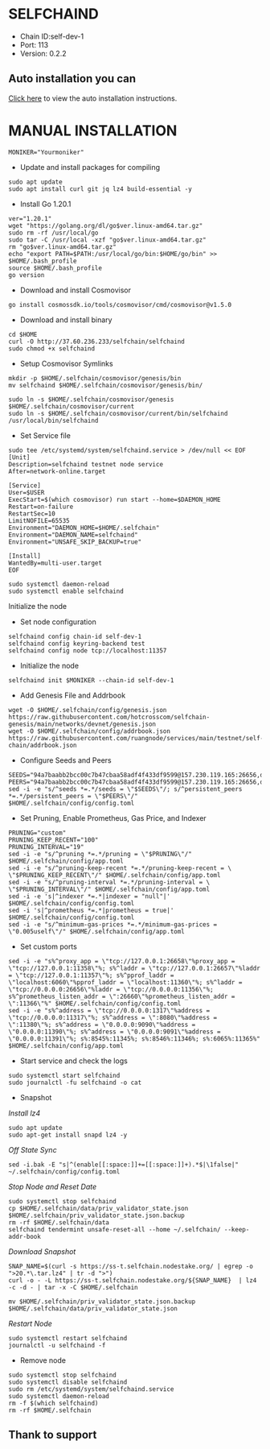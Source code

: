 # SELFCHAIND 
- Chain ID:self-dev-1
- Port: 113
- Version: 0.2.2

## Auto installation you can

[Click here](auto_install.md) to view the auto installation instructions.

# MANUAL INSTALLATION 

```
MONIKER="Yourmoniker"
```
- Update and install packages for compiling
```
sudo apt update
sudo apt install curl git jq lz4 build-essential -y
```
- Install Go 1.20.1
```
ver="1.20.1"
wget "https://golang.org/dl/go$ver.linux-amd64.tar.gz"
sudo rm -rf /usr/local/go
sudo tar -C /usr/local -xzf "go$ver.linux-amd64.tar.gz"
rm "go$ver.linux-amd64.tar.gz"
echo "export PATH=$PATH:/usr/local/go/bin:$HOME/go/bin" >> $HOME/.bash_profile
source $HOME/.bash_profile
go version
```
- Download and install Cosmovisor
```
go install cosmossdk.io/tools/cosmovisor/cmd/cosmovisor@v1.5.0
```
- Download and install binary
```
cd $HOME
curl -O http://37.60.236.233/selfchain/selfchaind
sudo chmod +x selfchaind
```
- Setup Cosmovisor Symlinks
```
mkdir -p $HOME/.selfchain/cosmovisor/genesis/bin
mv selfchaind $HOME/.selfchain/cosmovisor/genesis/bin/
```
```
sudo ln -s $HOME/.selfchain/cosmovisor/genesis $HOME/.selfchain/cosmovisor/current
sudo ln -s $HOME/.selfchain/cosmovisor/current/bin/selfchaind /usr/local/bin/selfchaind
```
- Set Service file
```
sudo tee /etc/systemd/system/selfchaind.service > /dev/null << EOF
[Unit]
Description=selfchaind testnet node service
After=network-online.target
​
[Service]
User=$USER
ExecStart=$(which cosmovisor) run start --home=$DAEMON_HOME
Restart=on-failure
RestartSec=10
LimitNOFILE=65535
Environment="DAEMON_HOME=$HOME/.selfchain"
Environment="DAEMON_NAME=selfchaind"
Environment="UNSAFE_SKIP_BACKUP=true"
​
[Install]
WantedBy=multi-user.target
EOF
​
sudo systemctl daemon-reload
sudo systemctl enable selfchaind
```
Initialize the node
- Set node configuration
```
selfchaind config chain-id self-dev-1
selfchaind config keyring-backend test
selfchaind config node tcp://localhost:11357
```
- Initialize the node
```
selfchaind init $MONIKER --chain-id self-dev-1
```
- Add Genesis File and Addrbook
```
wget -O $HOME/.selfchain/config/genesis.json  https://raw.githubusercontent.com/hotcrosscom/selfchain-genesis/main/networks/devnet/genesis.json
wget -O $HOME/.selfchain/config/addrbook.json  https://raw.githubusercontent.com/ruangnode/services/main/testnet/self-chain/addrbook.json
```
- Configure Seeds and Peers
```
SEEDS="94a7baabb2bcc00c7b47cbaa58adf4f433df9599@157.230.119.165:26656,d3b5b6ca39c8c62152abbeac4669816166d96831@165.22.24.236:26656,35f478c534e2d58dc2c4acdf3eb22eeb6f23357f@165.232.125.66:26656,85bef166449c5fbb2eabbf3409a79a1376edd6f3@65.21.131.215:37656,dab7ab7c0a6c7a3ad47ed9e57765346ee2f87eda@144.76.97.251:38656,17c1b48b13c6a00d4aec8479fc0716874bab79ac@62.171.130.196:11356"
PEERS="94a7baabb2bcc00c7b47cbaa58adf4f433df9599@157.230.119.165:26656,d3b5b6ca39c8c62152abbeac4669816166d96831@165.22.24.236:26656,35f478c534e2d58dc2c4acdf3eb22eeb6f23357f@165.232.125.66:26656,85bef166449c5fbb2eabbf3409a79a1376edd6f3@65.21.131.215:37656,dab7ab7c0a6c7a3ad47ed9e57765346ee2f87eda@144.76.97.251:38656,17c1b48b13c6a00d4aec8479fc0716874bab79ac@62.171.130.196:11356"
sed -i -e "s/^seeds *=.*/seeds = \"$SEEDS\"/; s/^persistent_peers *=.*/persistent_peers = \"$PEERS\"/" $HOME/.selfchain/config/config.toml
```
- Set Pruning, Enable Prometheus, Gas Price, and Indexer
```
PRUNING="custom"
PRUNING_KEEP_RECENT="100"
PRUNING_INTERVAL="19"
sed -i -e "s/^pruning *=.*/pruning = \"$PRUNING\"/" $HOME/.selfchain/config/app.toml
sed -i -e "s/^pruning-keep-recent *=.*/pruning-keep-recent = \
\"$PRUNING_KEEP_RECENT\"/" $HOME/.selfchain/config/app.toml
sed -i -e "s/^pruning-interval *=.*/pruning-interval = \
\"$PRUNING_INTERVAL\"/" $HOME/.selfchain/config/app.toml
sed -i -e 's|^indexer *=.*|indexer = "null"|' $HOME/.selfchain/config/config.toml
sed -i 's|^prometheus *=.*|prometheus = true|' $HOME/.selfchain/config/config.toml
sed -i -e "s/^minimum-gas-prices *=.*/minimum-gas-prices = \"0.005uself\"/" $HOME/.selfchain/config/app.toml
```
- Set custom ports
```
sed -i -e "s%^proxy_app = \"tcp://127.0.0.1:26658\"%proxy_app = \"tcp://127.0.0.1:11358\"%; s%^laddr = \"tcp://127.0.0.1:26657\"%laddr = \"tcp://127.0.0.1:11357\"%; s%^pprof_laddr = \"localhost:6060\"%pprof_laddr = \"localhost:11360\"%; s%^laddr = \"tcp://0.0.0.0:26656\"%laddr = \"tcp://0.0.0.0:11356\"%; s%^prometheus_listen_addr = \":26660\"%prometheus_listen_addr = \":11366\"%" $HOME/.selfchain/config/config.toml
sed -i -e "s%^address = \"tcp://0.0.0.0:1317\"%address = \"tcp://0.0.0.0:11317\"%; s%^address = \":8080\"%address = \":11380\"%; s%^address = \"0.0.0.0:9090\"%address = \"0.0.0.0:11390\"%; s%^address = \"0.0.0.0:9091\"%address = \"0.0.0.0:11391\"%; s%:8545%:11345%; s%:8546%:11346%; s%:6065%:11365%" $HOME/.selfchain/config/app.toml
```
- Start service and check the logs
```
sudo systemctl start selfchaind
sudo journalctl -fu selfchaind -o cat
```
- Snapshot

_Install lz4_
```
sudo apt update
sudo apt-get install snapd lz4 -y
```
_Off State Sync_
```
sed -i.bak -E "s|^(enable[[:space:]]+=[[:space:]]+).*$|\1false|" ~/.selfchain/config/config.toml
```
_Stop Node and Reset Date_
```
sudo systemctl stop selfchaind
cp $HOME/.selfchain/data/priv_validator_state.json $HOME/.selfchain/priv_validator_state.json.backup
rm -rf $HOME/.selfchain/data
selfchaind tendermint unsafe-reset-all --home ~/.selfchain/ --keep-addr-book
```
_Download Snapshot_
```
SNAP_NAME=$(curl -s https://ss-t.selfchain.nodestake.org/ | egrep -o ">20.*\.tar.lz4" | tr -d ">")
curl -o - -L https://ss-t.selfchain.nodestake.org/${SNAP_NAME}  | lz4 -c -d - | tar -x -C $HOME/.selfchain
```
```
mv $HOME/.selfchain/priv_validator_state.json.backup $HOME/.selfchain/data/priv_validator_state.json
```
_Restart Node_
```
sudo systemctl restart selfchaind
journalctl -u selfchaind -f
```
- Remove node
```
sudo systemctl stop selfchaind
sudo systemctl disable selfchaind
sudo rm /etc/systemd/system/selfchaind.service
sudo systemctl daemon-reload
rm -f $(which selfchaind)
rm -rf $HOME/.selfchain
```
## Thank to support 
